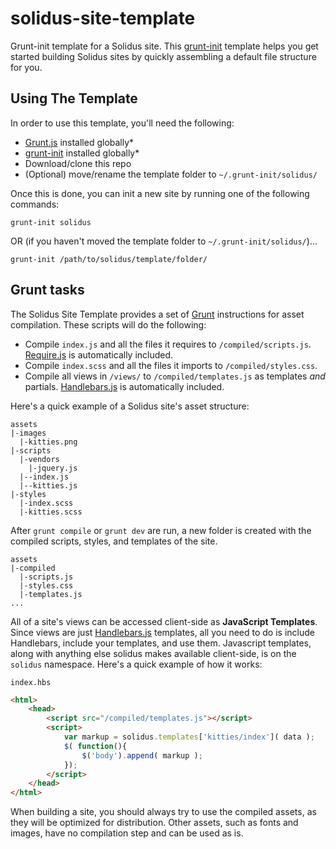 solidus-site-template
=====================

Grunt-init template for a Solidus site. This [grunt-init](https://github.com/gruntjs/grunt-init) template helps you get started building Solidus sites by quickly assembling a default file structure for you.

## Using The Template

In order to use this template, you'll need the following:

- [Grunt.js](http://gruntjs.com) installed globally*
- [grunt-init](https://github.com/gruntjs/grunt-init) installed globally*
- Download/clone this repo
- (Optional) move/rename the template folder to `~/.grunt-init/solidus/`

Once this is done, you can init a new site by running one of the following commands:

```
grunt-init solidus
```

OR (if you haven't moved the template folder to `~/.grunt-init/solidus/`)...

```
grunt-init /path/to/solidus/template/folder/
```

## Grunt tasks

The Solidus Site Template provides a set of [Grunt](http://gruntjs.com) instructions for asset compilation. These scripts will do the following:

- Compile `index.js` and all the files it requires to `/compiled/scripts.js`. [Require.js](http://requirejs.org/) is automatically included.
- Compile `index.scss` and all the files it imports to `/compiled/styles.css`.
- Compile all views in `/views/` to `/compiled/templates.js` as templates *and* partials. [Handlebars.js](http://handlebarsjs.com/) is automatically included.

Here's a quick example of a Solidus site's asset structure:

```
assets
|-images
  |-kitties.png
|-scripts
  |-vendors
    |-jquery.js
  |--index.js
  |--kitties.js
|-styles
  |-index.scss
  |-kitties.scss
```

After `grunt compile` or `grunt dev` are run, a new folder is created with the compiled scripts, styles, and templates of the site.

```
assets
|-compiled
  |-scripts.js
  |-styles.css
  |-templates.js
...
```

All of a site's views can be accessed client-side as **JavaScript Templates**. Since views are just [Handlebars.js](http://handlebarsjs.com/) templates, all you need to do is include Handlebars, include your templates, and use them. Javascript templates, along with anything else solidus makes available client-side, is on the `solidus` namespace. Here's a quick example of how it works:

`index.hbs`
```html
<html>
	<head>
		<script src="/compiled/templates.js"></script>
		<script>
			var markup = solidus.templates['kitties/index']( data );
			$( function(){
				$('body').append( markup );
			});
		</script>
	</head>
</html>
```

When building a site, you should always try to use the compiled assets, as they will be optimized for distribution. Other assets, such as fonts and images, have no compilation step and can be used as is.